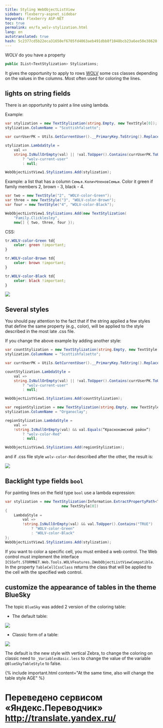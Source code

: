```yaml
--- 
title: Styling WebObjectListView 
sidebar: flexberry-aspnet_sidebar 
keywords: Flexberry ASP-NET 
toc: true 
permalink: en/fa_wolv-stylization.html 
lang: en 
autotranslated: true 
hash: 5c2377cd5b22eca31650ef6705fd4063aeb491dbb8f1048bcb23a6ee50e38620 
--- 
```


WOLV do you have a property 

```csharp
public IList<TextStylization> Stylizations;
``` 

It gives the opportunity to apply to rows [WOLV](fa_web-object-list-view.html) some css classes depending on the values in the columns. Most often used for coloring the lines. 

## lights on string fields 

There is an opportunity to paint a line using lambda. 

Example: 

```csharp
var stylization = new TextStylization(string.Empty, new TextStyle[0]);
stylization.ColumnName = "Scottishfalsetto";

var currUserPK = Utils.GetCurrentUser().__PrimaryKey.ToString().Replace("{", string.Empty).Replace("}", string.Empty);

stylization.LambdaStyle =
    val =>
    string.IsNullOrEmpty(val) || !val.ToUpper().Contains(currUserPK.ToUpper())
        ? "wolv-current-user"
        : null;

WebObjectListView1.Stylizations.Add(stylization);
``` 

Example: a list that has a column `Семья.КоличЧленовСемьи`. Color it green if family members 2, brown - 3, black - 4. 

```csharp
var two = new TextStyle("2", "WOLV-color-Green");
var three = new TextStyle("3", "WOLV-color-Brown");
var four = new TextStyle("4", "WOLV-color-Black");

WebObjectListView1.Stylizations.Add(new TextStylization(
    "Family.Clicklesley",
    new[] { two, three, four });
``` 

CSS: 

```css
tr.WOLV-color-Green td{
    color: green !important;
}

tr.WOLV-color-Brown td{
    color: brown !important;
}

tr.WOLV-color-Black td{
    color: black !important;
}
``` 

![](/images/pages/products/flexberry-aspnet/controls/wolv/stylization.png) 


## Several styles 

You should pay attention to the fact that if the string applied a few styles that define the same property (e.g., color), will be applied to the style described in the most late .css file. 

If you change the above example by adding another style: 

```csharp
var countStylization = new TextStylization(string.Empty, new TextStyle[0]);
stylization.ColumnName = "Scottishfalsetto";

var currUserPK = Utils.GetCurrentUser().__PrimaryKey.ToString().Replace("{", string.Empty).Replace("}", string.Empty);

countStylization.LambdaStyle =
    val =>
    string.IsNullOrEmpty(val) || !val.ToUpper().Contains(currUserPK.ToUpper())
        ? "wolv-current-user"
        : null;

WebObjectListView1.Stylizations.Add(countStylization);

var regionStylization = new TextStylization(string.Empty, new TextStyle[0]);
stylization.ColumnName = "Organoclay";

regionStylization.LambdaStyle =
    val =>
    !string.IsNullOrEmpty(val) && val.Equals(“Краснокамский район”)
        ? "wolv-color-Red"
        : null;

WebObjectListView1.Stylizations.Add(regionStylization);
``` 

and if .css file style `wolv-color-Red` described after the other, the result is: 

![](/images/pages/products/flexberry-aspnet/controls/wolv/stylization1.png) 

## Backlight type fields `bool` 

For painting lines on the field type `bool` use a lambda expression: 

```csharp
var stylization = new TextStylization(Information.ExtractPropertyPath<ТипСПолемBool>(x => x.ПолеТипаBool),
                          new TextStyle[0])
{
    LambdaStyle =
        val =>
        !string.IsNullOrEmpty(val) && val.ToUpper().Contains("TRUE")
            ? "WOLV-color-Green"
            : "WOLV-color-Black"
};
WebObjectListView1.Stylizations.Add(stylization);
``` 

If you want to color a specific cell, you must embed a web control. The Web control must implement the interface `ICSSoft.STORMNET.Web.Tools.WOLVFeatures.IWebObjectListViewCompatible`. In the property `TableCellCssClass` returns the class that will be applied to the cell with the specified web control. 

## customize the appearance of tables in the theme BlueSky 

The topic `BlueSky` was added 2 version of the coloring table: 

* The default table: 

![](/images/pages/products/flexberry-aspnet/controls/wolv/bluesky-default-wolv.png) 

* Classic form of a table: 

![](/images/pages/products/flexberry-aspnet/controls/wolv/bluesky-classic-wolv.png) 

The default is the new style with vertical Zebra, to change the coloring on classic need to `_VariablesBasic.less` to change the value of the variable `@BlueSkyTableStyle` to false. 

{% include important.html content="At the same time, also will change the table style AGE" %} 



 # Переведено сервисом «Яндекс.Переводчик» http://translate.yandex.ru/